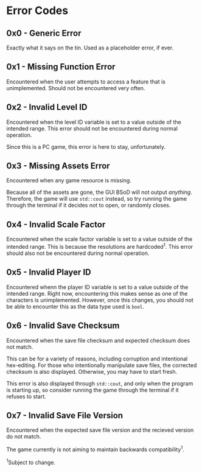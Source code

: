 Error Codes
===========

0x0 - Generic Error
-------------------

Exactly what it says on the tin. Used as a placeholder error, if ever.

0x1 - Missing Function Error
----------------------------

Encountered when the user attempts to access a feature that is unimplemented. Should not be encountered very often.

0x2 - Invalid Level ID
----------------------

Encountered when the level ID variable is set to a value outside of the intended range. This error should not be encountered during normal operation.

Since this is a PC game, this error is here to stay, unfortunately.

0x3 - Missing Assets Error
--------------------------

Encountered when any game resource is missing.

Because all of the assets are gone, the GUI BSoD will not output _anything_. Therefore, the game will use `std::cout` instead, so try running the game through the terminal if it decides not to open, or randomly closes.

0x4 - Invalid Scale Factor
--------------------------

Encountered when the scale factor variable is set to a value outside of the intended range. This is because the resolutions are hardcoded<sup>1</sup>. This error should also not be encountered during normal operation.

0x5 - Invalid Player ID
-----------------------

Encountered whenn the player ID variable is set to a value outside of the intended range. Right now, encountering this makes sense as one of the characters is unimplemented. However, once this changes, you should not be able to encounter this as the data type used is `bool`.

0x6 - Invalid Save Checksum
---------------------------

Encountered when the save file checksum and expected checksum does not match.

This can be for a variety of reasons, including corruption and intentional hex-editing. For those who intentionally manipulate save files, the corrected checksum is also displayed. Otherwise, you may have to start fresh.

This error is also displayed through `std::cout`, and only when the program is starting up, so consider running the game through the terminal if it refuses to start.

0x7 - Invalid Save File Version
-------------------------------

Encountered when the expected save file version and the recieved version do not match.

The game currently is not aiming to maintain backwards compatibility<sup>1</sup>.

<sup>1</sup>Subject to change.
